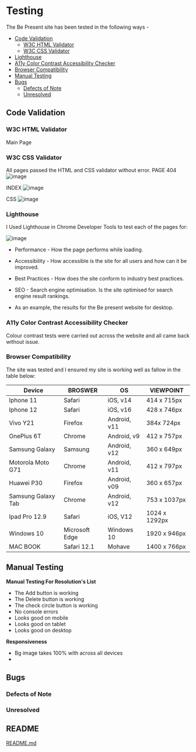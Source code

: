 # Testing

The Be Present site has been tested in the following ways - 

- [Code Validation](#code-validation)
    - [W3C HTML Validator](#w3c-html-validator) 
    - [W3C CSS Validator](#w3c-css-validator)
- [Lighthouse](#lighthouse)
- [A11y Color Contrast Accessibility Checker](#a11y-color-contrast-accessibility-checker)
- [Browser Compatibility](#browser-compatibility)
- [Manual Testing](#manual-testing)
- [Bugs](#bugs)
    - [Defects of Note](#defects-of-note) 
    - [Unresolved](#unresolved)

## Code Validation 

### W3C HTML Validator

Main Page


### W3C CSS Validator 

All pages passed the HTML and CSS validator without error. 
PAGE 404
![image](https://user-images.githubusercontent.com/112726044/204643835-0ea46c95-6cc9-4a01-9e71-c29ce9dd17bf.png)

INDEX
![image](https://user-images.githubusercontent.com/112726044/204644040-df9f09fd-035b-4e26-97fe-568406a4d5a1.png)

CSS
![image](https://user-images.githubusercontent.com/112726044/204644288-fafa63b9-7cf0-4a77-889c-373df8c400cd.png)


### Lighthouse 

I Used Lighthouse in Chrome Developer Tools to test each of the pages for:

![image](https://user-images.githubusercontent.com/112726044/204644635-f0fd4a8a-e534-4bbf-8ab7-f066c14e065b.png)

- Performance - How the page performs while loading.
- Accessibility - How accessible is the site for all users and how can it be improved.
- Best Practices - How does the site conform to industry best practices.
- SEO - Search engine optimisation. Is the site optimised for search engine result rankings.

- As an example, the results for the Be present website for desktop.

### A11y Color Contrast Accessibility Checker

Colour contrast tests were carried out across the website and all came back without issue. 



### Browser Compatibility

The site was tested and I ensured my site is working well as fallow in the table below:

| Device             | BROSWER        | OS           | VIEWPOINT     |
|--------------------|----------------|--------------|---------------|
| Iphone 11          | Safari         | iOS, v14     | 414 x 715px   |
| Iphone 12          | Safari         | iOS, v16     | 428 x 746px   |
| Vivo Y21           | Firefox        | Android, v11 | 384x 724px    |
| OnePlus 6T         | Chrome         | Android, v9  | 412 x 757px   |
| Samsung Galaxy     | Samsung        | Android, v12 | 360 x 649px   |
| Motorola Moto G71  | Chrome         | Android, v11 | 412 x 797px   |
| Huawei P30         | Firefox        | Android, v09 | 360 x 657px   |
| Samsung Galaxy Tab | Chrome         | Android, v12 | 753 x 1037px  |
| Ipad Pro 12.9      | Safari         | iOS, V12     | 1024 x 1292px |
| Windows 10         | Microsoft Edge | Windows 10   | 1920 x 946px  |
| MAC BOOK           | Safari 12.1    | Mohave       | 1400 x 766px  |

## Manual Testing

**Manual Testing For Resolution's List**
- The Add button is working
- The Delete button is working
- The check circle button is working 
- No console errors
- Looks good on mobile 
- Looks good on tablet
- Looks good on desktop

**Responsiveness**
- Bg image takes 100% with across all devices
- 

## Bugs


### Defects of Note

### Unresolved


## README

[README.md](README.md) 




